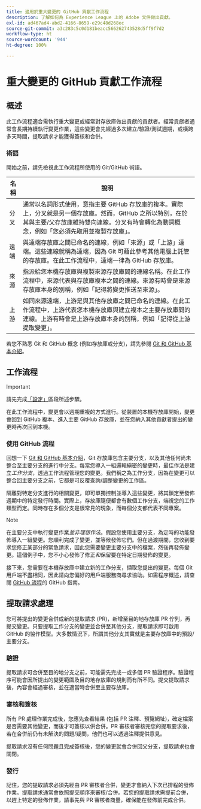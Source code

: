 ```yaml
---
title: 適用於重大變更的 GitHub 貢獻工作流程
description: 了解如何為 Experience League 上的 Adobe 文件做出貢獻。
exl-id: ad467ad4-abd2-4166-8659-e29c48d268ec
source-git-commit: a3c283c5c0d181beacc566262743528d5ff9f7d2
workflow-type: ht
source-wordcount: '944'
ht-degree: 100%

---
```


# 重大變更的 GitHub 貢獻工作流程

<!--
>[!IMPORTANT]
>All repositories that publish to docs.adobe.com have adopted the [Adobe Open Source Code of Conduct](../../code-of-conduct.md) or the [.NET Foundation Code of Conduct](https://dotnetfoundation.org/code-of-conduct). For more information, see the [Contributing](../../contributing.md) article.
>
> Minor corrections or clarifications to documentation and code examples in public repositories are covered by the [Adobe Documentation Terms of Use](https://www.adobe.com/legal/terms.html). New or significant changes generate a comment in the pull request, asking you to submit an online Contribution License Agreement (CLA) if you are not an employee of Adobe. We need you to complete the online form before we can review or accept your pull request.
--->

## 概述

此工作流程適合需執行重大變更或經常對存放庫做出貢獻的貢獻者。經常貢獻者通常會長期持續執行變更作業，這些變更會先經過多次建立/驗證/測試週期，或橫跨多天時間，提取請求才能獲得簽核和合併。

### 術語

開始之前，請先檢視此工作流程所使用的 Git/GitHub 術語。

| 名稱 | 說明 |
|-----------|-------------|
| 分叉 | 通常以名詞形式使用，意指主要 GitHub 存放庫的複本。實際上，分叉就是另一個存放庫。然而，GitHub 之所以特別，在於其與主要/父存放庫維持雙向連線。分叉有時會轉化為動詞概念，例如「您必須先取用並複製存放庫」。 |
| 遠端 | 與遠端存放庫之間已命名的連線，例如「來源」或「上游」遠端。這些連線就稱為遠端，因為 Git 可藉此參考其他電腦上託管的存放庫。在此工作流程中，遠端一律為 GitHub 存放庫。 |
| 來源 | 指派給您本機存放庫與複製來源存放庫間的連線名稱。在此工作流程中，來源代表與存放庫複本之間的連線。來源有時會是來源存放庫本身的別稱，例如「記得將變更推送至來源」。 |
| 上游 | 如同來源遠端，上游是與其他存放庫之間已命名的連線。在此工作流程中，上游代表您本機存放庫與建立複本之主要存放庫間的連線。上游有時會是上游存放庫本身的別稱，例如「記得從上游提取變更」。 |

若您不熟悉 Git 和 GitHub 概念 (例如存放庫或分支)，請先參閱 [Git 和 GitHub 基本介紹](git-fundamentals.md)。

## 工作流程

>[!IMPORTANT]
>
> 請先完成[「設定」](github-signup.md)區段所述步驟。

在此工作流程中，變更會以週期重複的方式進行。從裝置的本機存放庫開始，變更會回到 GitHub 複本、進入主要 GitHub 存放庫，並在您納入其他貢獻者提出的變更時再次回到本機。

### 使用 GitHub 流程

回想一下 [Git 和 GitHub 基本介紹](git-fundamentals.md)，Git 存放庫包含主要分支，以及其他任何尚未整合至主要分支的進行中分支。每當您導入一組邏輯縝密的變更時，最佳作法是建立&#x200B;*工作分支*，透過工作流程管理您的變更。我們稱之為工作分支，因為在變更可以整合回主要分支之前，它都是可反覆查詢/調整變更的工作區。

隔離對特定分支進行的相關變更，即可單獨控制並導入這些變更，將其鎖定至發佈週期中的特定發行時間。實際上，存放庫隨便都會有數個工作分支，端視您的工作類型而定。同時存在多個分支是很常見的現象，而每個分支都代表不同專案。

>[!NOTE]
>
>在主要分支中執行變更作業&#x200B;*並非理想作法*。假設您使用主要分支，為定時的功能發佈導入一組變更。您順利完成了變更，並等候發佈它們。但在過渡期間，您收到要求您修正某部分的緊急請求，因此您需要變更主要分支中的檔案，然後再發佈變更。這個例子中，您不小心發佈了修正&#x200B;*和*&#x200B;保留要在特定日期發佈的變更。

接下來，您需要在本機存放庫中建立新的工作分支，擷取您提出的變更。每個 Git 用戶端不盡相同，因此請向您偏好的用戶端服務商尋求協助。如需程序概述，請查閱 [GitHub 流程](https://guides.github.com/introduction/flow/)的 GitHub 指南。

## 提取請求處理

您可將提出的變更合併成新的提取請求 (PR)，新增至目的地存放庫 PR 佇列，再提交變更。只要提取工作分支的變更並合併至其他分支，提取請求即可啟用 GitHub 的協作模型。大多數情況下，所謂其他分支其實就是主要存放庫中的預設/主要分支。

### 驗證

提取請求可合併至目的地分支之前，可能需先完成一或多個 PR 驗證程序。驗證程序可能會因所提出的變更範圍及目的地存放庫的規則而有所不同。提交提取請求後，內容會經過審核，並在適當時合併至主要存放庫。

### 審核和簽核

所有 PR 處理作業完成後，您應先查看結果 (包括 PR 注釋、預覽網址)，確定檔案是否需要其他變更，而後才可簽核以供合併。PR 審核者審核完您的提取要求後，若在合併前仍有未解決的問題/疑問，他們也可以透過注釋提供意見。

提取請求沒有任何問題且完成簽核後，您的變更就會合併回父分支，提取請求也會關閉。

### 發行

記住，您的提取請求必須先經由 PR 審核者合併，變更才會納入下次已排程的發佈作業。提取請求通常會依照提交順序來審核/合併。若您的提取請求需提前合併，以趕上特定的發佈作業，請事先與 PR 審核者商量，確保能在發佈前完成合併。
